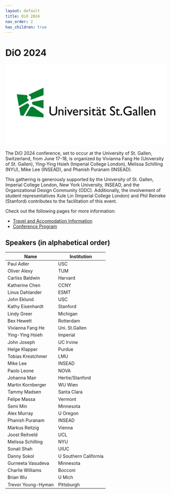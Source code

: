 ```yaml
---
layout: default
title: DiO 2024
nav_order: 2
has_children: true
---
```



# DiO 2024

![DiO 2024](dio_2024_photos/dio_2024_2.jpeg)

The DiO 2024 conference, set to occur at the University of St. Gallen, Switzerland, from June 17-18, is organized by Vivianna Fang He (University of St. Gallen), Ying-Ying Hsieh (Imperial College London), Melissa Schilling (NYU), Mike Lee (INSEAD), and Phanish Puranam (INSEAD).

This gathering is generously supported by the University of St. Gallen, Imperial College London, New York University, INSEAD, and the Organizational Design Community (ODC). Additionally, the involvement of student representatives Xule Lin (Imperial College London) and Phil Reineke (Stanford) contributes to the facilitation of this event.

Check out the following pages for more information:

- [Travel and Accomodation Information](https://dio-community.org/dio_2024/dio_2024_travel.html)
- [Conference Program](https://dio-community.org/dio_2024/dio_2024_program.html)

## Speakers (in alphabetical order)

| Name                | Institution           |
| ------------------  | --------------------- |
| Paul Adler          | USC                   |
| Oliver Alexy        | TUM                   |
| Carliss Baldwin     | Harvard               |
| Katherine Chen      | CCNY                  |
| Linus Dahlander     | ESMT                  |
| John Eklund         | USC                   |
| Kathy Eisenhardt    | Stanford              |
| Lindy Greer         | Michigan              |
| Bex Hewett          | Rotterdam             |
| Vivianna Fang He    | Uni. St.Gallen        |
| Ying-Ying Hsieh     | Imperial              |
| John Joseph         | UC Irvine             |
| Helge Klapper       | Purdue                |
| Tobias Krestchmer   | LMU                   |
| Mike Lee            | INSEAD                |
| Paolo Leone         | NOVA                  |
| Johanna Mair        | Hertie/Stanford       |
| Martin Kornberger   | WU Wien               |
| Tammy Madsen        | Santa Clara           |
| Felipe Massa        | Vermont               |
| Semi Min            | Minnesota             |
| Alex Murray         | U Oregon              |
| Phanish Puranam     | INSEAD                |
| Markus Reitzig      | Vienna                |
| Joost Reitveld      | UCL                   |
| Melissa Schilling   | NYU                   |
| Sonali Shah         | UIUC                  |
| Danny Sokol         | U Southern California |
| Gurneeta Vasudeva   | Minnesota             |
| Charlie Williams    | Bocconi               |
| Brian Wu            | U Mich                |
| Trevor Young-Hyman  | Pittsburgh            |